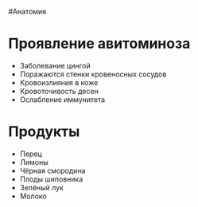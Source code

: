 #Анатомия 
# Проявление авитоминоза
- Заболевание цингой
- Поражаются стенки кровеносных сосудов
- Кровоизлияния в коже
- Кровоточивость десен
- Ослабление иммунитета
# Продукты
- Перец 
- Лимоны
- Чёрная смородина
- Плоды шиповника
- Зелёный лук
- Молоко